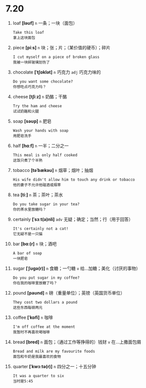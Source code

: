 # 7.20

1. loaf **[ləʊf]** `n` 一条；一块（面包）

   ```
   Take this loaf
   拿上这块面包
   ```

2. piece **[piːs]** `n` 块；张；片；（某价值的硬币）；碎片

   ```
   I cut myself on a piece of broken glass
   我被一块碎玻璃划伤了
   ```

3. chocolate **[ˈtʃɒklət]** `n` 巧克力 `adj` 巧克力味的

   ```
   Do you want some chocolate?
   你想吃点巧克力吗？
   ```

4. cheese **[tʃiːz]** `n` 奶酪；干酪

   ```
   Try the ham and cheese
   试试奶酪和火腿
   ```

5. soap **[səʊp]** `n` 肥皂

   ```
   Wash your hands with soap
   用肥皂洗手
   ```

6. half **[hɑːf]** `n` 一半；二分之一

   ```
   This meal is only half cooked
   这饭只煮了个半熟
   ```

7. tobacco **[təˈbækəʊ]** `n` 烟草；烟叶；抽烟

   ```
   His wife didn't allow him to touch any drink or tobacco
   他的妻子不允许他碰酒或烟草
   ```

8. tea **[tiː]** `n` 茶；茶叶；茶水

   ```
   Do you take sugar in your tea?
   你的茶水里放糖吗？
   ```

9. certainly **[ˈsɜːt(ə)nli]** `adv` 无疑；确定；当然；行（用于回答）

   ```
   It's certainly not a cat!
   它无疑不是一只猫
   ```

10. bar **[bɑː(r]** `n` 块；酒吧

    ```
    A bar of soap
    一块肥皂
    ```

11. sugar **[ˈʃʊɡə(r)]** `n` 食糖；一勺糖 `v` 给...加糖；美化（讨厌的事物）

    ```
    Do you put sugar in my coffee?
    你在我的咖啡里放糖了吗？
    ```

12. pound **[paʊnd]** `n` 磅（重量单位）；英镑（英国货币单位）

    ```
    They cost two dollars a pound
    这些东西每磅两元
    ```

13. coffee **[ˈkɒfi]** `n` 咖啡

    ```
    I'm off coffee at the moment
    我暂时不再喜欢喝咖啡
    ```

14. bread **[bred]** `n` 面包；（通过工作等挣得的）钱财 `v` 在...上撒面包屑

    ```
    Bread and milk are my favourite foods
    面包和牛奶是我最喜欢的食物
    ```

15. quarter **[ˈkwɔːtə(r)]** `n` 四分之一；十五分钟
    ```
    It was a quarter to six
    当时是5:45
    ```
